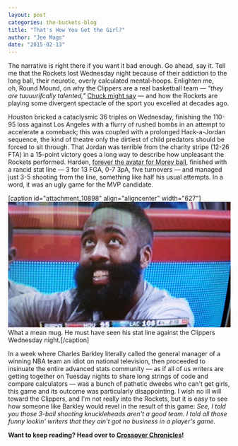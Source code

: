 ```yaml
---
layout: post
categories: the-buckets-blog
title: "That's How You Get the Girl?"
author: "Joe Mags"
date: "2015-02-13"
---
```


The narrative is right there if you want it bad enough. Go ahead, say it. Tell me that the Rockets lost Wednesday night because of their addiction to the long ball, their neurotic, overly calculated mental-hoops. Enlighten me, oh, Round Mound, on why the Clippers are a real basketball team — _"they are tuuuurifcally talented,"_ [Chuck might say](http://www.nba.com/video/channels/tnt_overtime/2015/02/11/20150210-inside-chuck-analytics.nba/) — and how the Rockets are playing some divergent spectacle of the sport you excelled at decades ago.

Houston bricked a cataclysmic 36 triples on Wednesday, finishing the 110-95 loss against Los Angeles with a flurry of rushed bombs in an attempt to accelerate a comeback; this was coupled with a prolonged Hack-a-Jordan sequence, the kind of theatre only the dirtiest of child predators should be forced to sit through. That Jordan was terrible from the charity stripe (12-26 FTA) in a 15-point victory goes a long way to describe how unpleasant the Rockets performed. Harden, [forever the avatar for Morey ball](http://grantland.com/the-triangle/future-of-basketball-james-harden-daryl-morey-houston-rockets/), finished with a rancid stat line — 3 for 13 FGA, 0-7 3pA, five turnovers — and managed just 3-5 shooting from the line, something like half his usual attempts. In a word, it was an ugly game for the MVP candidate.

\[caption id="attachment\_10898" align="aligncenter" width="627"\][![What a mean mug. Must have seen his stat line against the Clippers Wednesday night.](/img/Harden-Face-1024x576.jpg)](http://bloguin.com/crossoverchronicles/wp-content/uploads/sites/18/2015/02/Harden-Face-e1423766845870.jpg) What a mean mug. He must have seen his stat line against the Clippers Wednesday night.\[/caption\]

In a week where Charles Barkley literally called the general manager of a winning NBA team an idiot on national television, then proceeded to insinuate the entire advanced stats community — as if all of us writers are getting together on Tuesday nights to share long strings of code and compare calculators — was a bunch of pathetic dweebs who can't get girls, this game and its outcome was particularly disappointing. I wish no ill will toward the Clippers, and I'm not really into the Rockets, but it is easy to see how someone like Barkley would revel in the result of this game: _See, I told you those 3-ball shooting knuckleheads aren't a good team. I told all those funny lookin' writers that they ain't got no business in a player's game._

**Want to keep reading? Head over to [Crossover Chronicles](http://bloguin.com/crossoverchronicles/?p=10896)!**

